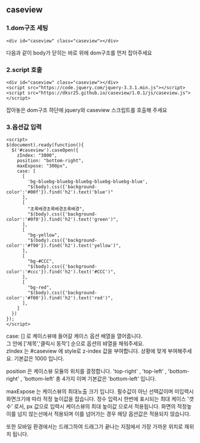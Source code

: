 ## caseview

###  1.dom구조 세팅

~~~
<div id="caseview" class="caseview"></div>
~~~

다음과 같이 body가 닫히는 바로 위에 dom구조를 먼저 잡아주세요

### 2.script 호출

~~~
<div id="caseview" class="caseview"></div>
<script src="https://code.jquery.com/jquery-3.3.1.min.js"></script>
<script src="https://dksr25.github.io/caseview/1.0.1/js/caseview.js"></script>
~~~

잡아놓은 dom구조 하단에 jquery와 caseview 스크립트를 호출해 주세요


### 3.옵션값 입력

~~~
<script>
$(document).ready(function(){
  $('#caseview').caseOpen({
    zIndex: "3000",
    position: "bottom-right",
    maxExpose: "300px",
    case: [
      [
        'bg-bluebg-bluebg-bluebg-bluebg-bluebg-blue',
        "$(body).css({'background-color':'#00f'}).find('h2').text('blue')"
      ],
      [
        "초록배경초록배경초록배경",
        "$(body).css({'background-color':'#0f0'}).find('h2').text('green')",
      ],
      [
        "bg-yellow",
        "$(body).css({'background-color':'#f90'}).find('h2').text('yellow')",
      ],
      [
        "bg-#CCC",
        "$(body).css({'background-color':'#ccc'}).find('h2').text('#CCC')",
      ],
      [
        "bg-red",
        "$(body).css({'background-color':'#f00'}).find('h2').text('red')",
      ],
    ]  
  })
});  
</script>
~~~

case: [] 로 케이스뷰에 들어갈 케이스 옵션 배열을 열어줍니다. <br>
그 안에 ['제목','클릭시 동작'] 순으로 옵션의 뱌열을 채워주세요. <br>zIndex 는 #caseview 에 style로 z-index 값을 부여합니다. 상황에 맞게 부여해주세요. 기본값은 1000 입니다. 

position 은 케이스뷰 모듈의 위치를 결정합니다. 'top-right' , 'top-left' , 'bottom-right' , 'bottom-left' 총 4가지 이며 기본값은 'bottom-left' 입니다.

maxExpose 는 케이스뷰의 최대노출 크기 입니다. 필수값이 아닌 선택값이며 미입력시 화면크기에 따라 적정 높이값을 잡습니다. 정수 입력시 한번에 표시되는 최대 케이스 '갯수' 로서, px 값으로 입력시 케이스뷰의 최대 높이값 으로서 적용됩니다. 화면의 적정높이를 넘지 않는선에서 적용되며 이를 넘어가는 경우 헤당 옵션값은 적용되지 않습니다.  

또한 모바일 환경에서는 드래그하여 드래그가 끝나는 지점에서 가장 가까운 위치로 재위치 됩니다. 

